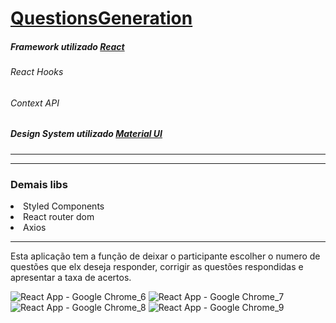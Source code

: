 # <a href="https://cluttered-range.surge.sh/">QuestionsGeneration</a>

<h5>Framework utilizado <a href="https://pt-br.reactjs.org/">React</a></h5>
<h6>React Hooks</h6>
<h6>Context API</h6>
<h5>Design System utilizado <a href="https://mui.com/pt/">Material UI</a></h5>
<hr/>


<hr/>
<h3>Demais libs</h3>
<li>Styled Components</li>
<li>React router dom</li>
<li>Axios</li>
<hr/>

<p>Esta aplicação tem a função de deixar o participante escolher o numero de questões que elx deseja responder, corrigir as questões respondidas e apresentar a taxa de acertos.</p>

![React App - Google Chrome_6](https://user-images.githubusercontent.com/81257067/146931322-c06850a3-d6d1-4d07-9333-47b486106802.jpg)
![React App - Google Chrome_7](https://user-images.githubusercontent.com/81257067/146931382-5195f5f4-76a6-441b-9a10-cebf8121b355.jpg)
![React App - Google Chrome_8](https://user-images.githubusercontent.com/81257067/146931471-370e5f9c-889b-428f-b590-765de93ec37c.jpg)
![React App - Google Chrome_9](https://user-images.githubusercontent.com/81257067/146931500-2f21b7c6-796a-46ae-b22a-8257fbd685d8.jpg)
